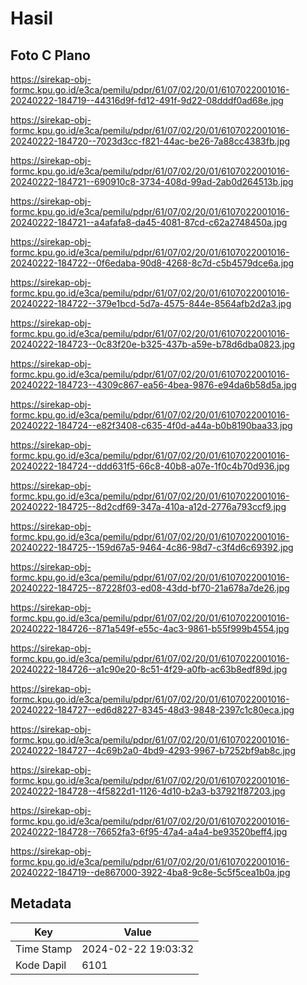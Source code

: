# Hasil

## Foto C Plano

https://sirekap-obj-formc.kpu.go.id/e3ca/pemilu/pdpr/61/07/02/20/01/6107022001016-20240222-184719--44316d9f-fd12-491f-9d22-08dddf0ad68e.jpg

https://sirekap-obj-formc.kpu.go.id/e3ca/pemilu/pdpr/61/07/02/20/01/6107022001016-20240222-184720--7023d3cc-f821-44ac-be26-7a88cc4383fb.jpg

https://sirekap-obj-formc.kpu.go.id/e3ca/pemilu/pdpr/61/07/02/20/01/6107022001016-20240222-184721--690910c8-3734-408d-99ad-2ab0d264513b.jpg

https://sirekap-obj-formc.kpu.go.id/e3ca/pemilu/pdpr/61/07/02/20/01/6107022001016-20240222-184721--a4afafa8-da45-4081-87cd-c62a2748450a.jpg

https://sirekap-obj-formc.kpu.go.id/e3ca/pemilu/pdpr/61/07/02/20/01/6107022001016-20240222-184722--0f6edaba-90d8-4268-8c7d-c5b4579dce6a.jpg

https://sirekap-obj-formc.kpu.go.id/e3ca/pemilu/pdpr/61/07/02/20/01/6107022001016-20240222-184722--379e1bcd-5d7a-4575-844e-8564afb2d2a3.jpg

https://sirekap-obj-formc.kpu.go.id/e3ca/pemilu/pdpr/61/07/02/20/01/6107022001016-20240222-184723--0c83f20e-b325-437b-a59e-b78d6dba0823.jpg

https://sirekap-obj-formc.kpu.go.id/e3ca/pemilu/pdpr/61/07/02/20/01/6107022001016-20240222-184723--4309c867-ea56-4bea-9876-e94da6b58d5a.jpg

https://sirekap-obj-formc.kpu.go.id/e3ca/pemilu/pdpr/61/07/02/20/01/6107022001016-20240222-184724--e82f3408-c635-4f0d-a44a-b0b8190baa33.jpg

https://sirekap-obj-formc.kpu.go.id/e3ca/pemilu/pdpr/61/07/02/20/01/6107022001016-20240222-184724--ddd631f5-66c8-40b8-a07e-1f0c4b70d936.jpg

https://sirekap-obj-formc.kpu.go.id/e3ca/pemilu/pdpr/61/07/02/20/01/6107022001016-20240222-184725--8d2cdf69-347a-410a-a12d-2776a793ccf9.jpg

https://sirekap-obj-formc.kpu.go.id/e3ca/pemilu/pdpr/61/07/02/20/01/6107022001016-20240222-184725--159d67a5-9464-4c86-98d7-c3f4d6c69392.jpg

https://sirekap-obj-formc.kpu.go.id/e3ca/pemilu/pdpr/61/07/02/20/01/6107022001016-20240222-184725--87228f03-ed08-43dd-bf70-21a678a7de26.jpg

https://sirekap-obj-formc.kpu.go.id/e3ca/pemilu/pdpr/61/07/02/20/01/6107022001016-20240222-184726--871a549f-e55c-4ac3-9861-b55f999b4554.jpg

https://sirekap-obj-formc.kpu.go.id/e3ca/pemilu/pdpr/61/07/02/20/01/6107022001016-20240222-184726--a1c90e20-8c51-4f29-a0fb-ac63b8edf89d.jpg

https://sirekap-obj-formc.kpu.go.id/e3ca/pemilu/pdpr/61/07/02/20/01/6107022001016-20240222-184727--ed6d8227-8345-48d3-9848-2397c1c80eca.jpg

https://sirekap-obj-formc.kpu.go.id/e3ca/pemilu/pdpr/61/07/02/20/01/6107022001016-20240222-184727--4c69b2a0-4bd9-4293-9967-b7252bf9ab8c.jpg

https://sirekap-obj-formc.kpu.go.id/e3ca/pemilu/pdpr/61/07/02/20/01/6107022001016-20240222-184728--4f5822d1-1126-4d10-b2a3-b37921f87203.jpg

https://sirekap-obj-formc.kpu.go.id/e3ca/pemilu/pdpr/61/07/02/20/01/6107022001016-20240222-184728--76652fa3-6f95-47a4-a4a4-be93520beff4.jpg

https://sirekap-obj-formc.kpu.go.id/e3ca/pemilu/pdpr/61/07/02/20/01/6107022001016-20240222-184719--de867000-3922-4ba8-9c8e-5c5f5cea1b0a.jpg


## Metadata

| Key        | Value               |
| ---------- | ------------------- |
| Time Stamp | 2024-02-22 19:03:32 |
| Kode Dapil | 6101                |



